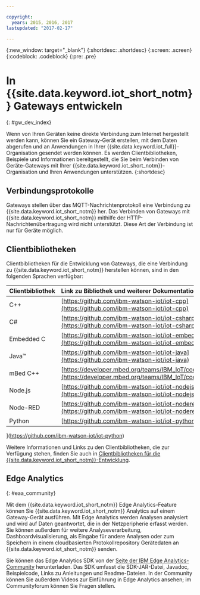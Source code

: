 ```yaml
---

copyright:
  years: 2015, 2016, 2017
lastupdated: "2017-02-17"

---
```


{:new_window: target="_blank"}
{:shortdesc: .shortdesc}
{:screen: .screen}
{:codeblock: .codeblock}
{:pre: .pre}

# In {{site.data.keyword.iot_short_notm}} Gateways entwickeln
{: #gw_dev_index}

Wenn von Ihren Geräten keine direkte Verbindung zum Internet hergestellt werden kann, können Sie ein Gateway-Gerät erstellen, mit dem Daten abgerufen und an Anwendungen in Ihrer {{site.data.keyword.iot_full}}-Organisation gesendet werden können. Es werden Clientbibliotheken, Beispiele und Informationen bereitgestellt, die Sie beim Verbinden von Geräte-Gateways mit Ihrer {{site.data.keyword.iot_short_notm}}-Organisation und Ihren Anwendungen unterstützen.
{:shortdesc}

## Verbindungsprotokolle
Gateways stellen über das MQTT-Nachrichtenprotokoll eine Verbindung zu {{site.data.keyword.iot_short_notm}} her. Das Verbinden von Gateways mit {{site.data.keyword.iot_short_notm}} mithilfe der HTTP-Nachrichtenübertragung wird nicht unterstützt. Diese Art der Verbindung ist nur für Geräte möglich.

## Clientbibliotheken
Clientbibliotheken für die Entwicklung von Gateways, die eine Verbindung zu {{site.data.keyword.iot_short_notm}} herstellen können, sind in den folgenden Sprachen verfügbar:

|Clientbibliothek |Link zu Bibliothek und weiterer Dokumentation
|:---|:---
|C++|[https://github.com/ibm-watson-iot/iot-cpp](https://github.com/ibm-watson-iot/iot-cpp)
|C#|[https://github.com/ibm-watson-iot/iot-csharp](https://github.com/ibm-watson-iot/iot-csharp)
|Embedded C| [https://github.com/ibm-watson-iot/iot-embeddedc](https://github.com/ibm-watson-iot/iot-embeddedc)
|Java™|[https://github.com/ibm-watson-iot/iot-java](https://github.com/ibm-watson-iot/iot-java)
|mBed C++|[https://developer.mbed.org/teams/IBM_IoT/code/IBMIoTF/](https://developer.mbed.org/teams/IBM_IoT/code/IBMIoTF/)
|Node.js|[https://github.com/ibm-watson-iot/iot-nodejs](https://github.com/ibm-watson-iot/iot-nodejs)
|Node-RED|[https://github.com/ibm-watson-iot/iot-nodered](https://github.com/ibm-watson-iot/iot-nodered)
|Python|[https://github.com/ibm-watson-iot/iot-python

](https://github.com/ibm-watson-iot/iot-python)

Weitere Informationen und Links zu den Clientbibliotheken, die zur Verfügung stehen, finden Sie auch in [Clientbibliotheken für die {{site.data.keyword.iot_short_notm}}-Entwicklung](../iot_platform_client_lib.html).

## Edge Analytics
{: #eaa_community}

Mit dem {{site.data.keyword.iot_short_notm}} Edge Analytics-Feature können Sie {{site.data.keyword.iot_short_notm}} Analytics auf einem Gateway-Gerät ausführen. Mit Edge Analytics werden Analysen analysiert und wird auf Daten geantwortet, die in der Netzperipherie erfasst werden. Sie können außerdem für weitere Analyseverarbeitung, Dashboardvisualisierung, als Eingabe für andere Analysen oder zum Speichern in einem cloudbasierten Protokollrepository Gerätedaten an {{site.data.keyword.iot_short_notm}} senden.

Sie können das Edge Analytics SDK von der [Seite der IBM Edge Analytics-Community](https://www.ibm.com/developerworks/community/groups/service/html/communitystart?communityUuid=3df173af-0c21-4b9c-9fd1-e8e5561ef460&ftHelpTip=true) herunterladen. Das SDK umfasst die SDK-JAR-Datei, Javadoc, Beispielcode, Links zu Anleitungen und Readme-Dateien. In der Community können Sie außerdem Videos zur Einführung in Edge Analytics ansehen; im Communityforum können Sie Fragen stellen.
